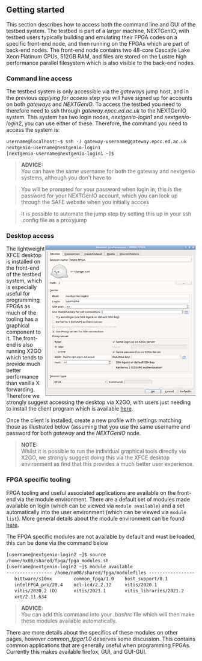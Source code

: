 ## Getting started

This section describes how to access both the command line and GUI of the testbed system. The testbed is part of a larger machine, NEXTGenIO, with testbed users typically building and emulating their FPGA codes on a specific front-end node, and then running on the FPGAs which are part of back-end nodes. The front-end node contains two 48-core Cascade Lake Xeon Platinum CPUs, 512GB RAM, and files are stored on the Lustre high performance parallel filesystem which is also visible to the back-end nodes.

### Command line access

The testbed system is only accessible via the _gateways_ jump host, and in the previous _applying for access_ step you will have signed up for accounts on both _gateways_ and _NEXTGenIO_. To access the testbed you need to therefore need to ssh through _gateway.epcc.ed.ac.uk_ to the NEXTGenIO system. This system has two login nodes, _nextgenio-login1_ and _nextgenio-login2_, you can use either of these. Therefore, the command you need to access the system is:

```console
username@localhost:~$ ssh -J gateway-username@gateway.epcc.ed.ac.uk nextgenio-username@nextgenio-login1
[nextgenio-username@nextgenio-login1 ~]$
```
>**ADVICE:**  
> You can have the same username for both the gateway and nextgenio systems, although you don't have to

> You will be prompted for your password when login in, this is the password for your NEXTGenIO account, which you can look up through the SAFE website when you initially accces

> It is possible to automate the jump step by setting this up in your ssh .config file as a proxyjump

### Desktop access

<img src="/docs/images/x2go_settings.png" width="400" height="400" align="right"/>

The lightweight XFCE desktop is installed on the front-end of the testbed system, which is especially useful for programming FPGAs as much of the tooling has a graphical component to it. The front-end is also running X2GO which tends to provide much better performance than vanilla X forwarding. Therefore we strongly suggest accessing the desktop via X2GO, with users just needing to install the client program which is available [here](https://wiki.x2go.org/doku.php/download:start). 

Once the client is installed, create a new profile with settings matching those as illustrated below (assuming that you use the same username and password for both _gateway_ and the _NEXTGenIO_ node.

>**NOTE:**  
> Whilst it is possible to run the individual graphical tools directly via X2GO, we strongly suggest doing this via the XFCE desktop environment as find that this provides a much better user experience.

### FPGA specific tooling

FPGA tooling and useful associated applications are available on the front-end via the module environment. There are a default set of modules made available on login (which can be viewed via `module available`) and a set automatically into the user environment (which can be viewed via `module list`). More general details about the module environment can be found [here](https://linux.die.net/man/1/module). 

The FPGA specific modules are not available by default and must be loaded, this can be done via the command below

```console
[username@nextgenio-login2 ~]$ source /home/nx08/shared/fpga/fpga_modules.sh
[username@nextgenio-login2 ~]$ module available
----------------- /home/nx08/shared/fpga/modulefiles -----------------
   bittware/s10mx        common_fpga/1.0    host_support/0.1    
   intelFPGA_pro/20.4    ocl-icd/2.2.12     vitis/2020.1    
   vitis/2020.2 (D)      vitis/2021.1       vitis_libraries/2021.2    
   xrt/2.11.634
```

>**ADVICE:**  
> You can add this command into your _.bashrc_ file which will then make these modules available automatically.

There are more details about the specifics of these modules on other pages, however _common_fpga/1.0_ deserves some discussion. This contains common applications that are generally useful when programming FPGAs. Currently this makes available firefox, GUI, and GUI-GUI.
